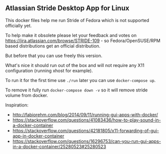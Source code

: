 Atlassian Stride Desktop App for Linux
------
This docker files help me run Stride of Fedora which is not supported officially yet.

To help make it obsolete please let your feedback and votes on https://jira.atlassian.com/browse/STRIDE-109 - so Fedora/OpenSUSE/RPM based distributions get an official distribution.

But before that you can use freely this version.

What's nice it should run out of the box and will not require any X11 configuration (running xhost for example).

To run it for the first time use `./run` later you can use `docker-compose up`.

To remove it fully run `docker-compose down -v` so it will remove stride volume from docker.

Inspiration:

* http://fabiorehm.com/blog/2014/09/11/running-gui-apps-with-docker/
* https://stackoverflow.com/questions/41083436/how-to-play-sound-in-a-docker-container
* https://stackoverflow.com/questions/42181805/x11-forwarding-of-gui-app-in-docker-container
* https://stackoverflow.com/questions/16296753/can-you-run-gui-apps-in-a-docker-container/25280523#25280523